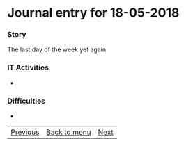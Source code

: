 # Journal entry for 18-05-2018

### Story

The last day of the week yet again

### IT Activities

- <To be entered>

### Difficulties

- <to be entered>

<table><tr><td><a href="17-05.html">Previous</a></td><td><a href="../">Back to menu</a></td><td><a href="22-05.html">Next</a></td></tr></table>
